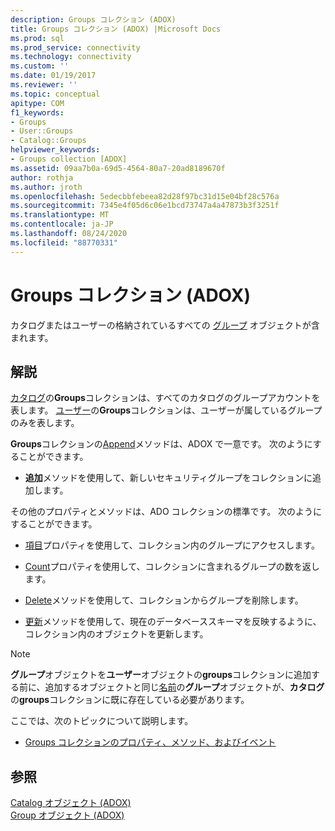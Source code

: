 ```yaml
---
description: Groups コレクション (ADOX)
title: Groups コレクション (ADOX) |Microsoft Docs
ms.prod: sql
ms.prod_service: connectivity
ms.technology: connectivity
ms.custom: ''
ms.date: 01/19/2017
ms.reviewer: ''
ms.topic: conceptual
apitype: COM
f1_keywords:
- Groups
- User::Groups
- Catalog::Groups
helpviewer_keywords:
- Groups collection [ADOX]
ms.assetid: 09aa7b0a-69d5-4564-80a7-20ad8189670f
author: rothja
ms.author: jroth
ms.openlocfilehash: 5edecbbfebeea82d28f97bc31d15e04bf28c576a
ms.sourcegitcommit: 7345e4f05d6c06e1bcd73747a4a47873b3f3251f
ms.translationtype: MT
ms.contentlocale: ja-JP
ms.lasthandoff: 08/24/2020
ms.locfileid: "88770331"
---
```

# <a name="groups-collection-adox"></a>Groups コレクション (ADOX)
カタログまたはユーザーの格納されているすべての [グループ](./group-object-adox.md) オブジェクトが含まれます。  
  
## <a name="remarks"></a>解説  
 [カタログ](./catalog-object-adox.md)の**Groups**コレクションは、すべてのカタログのグループアカウントを表します。 [ユーザー](./user-object-adox.md)の**Groups**コレクションは、ユーザーが属しているグループのみを表します。  
  
 **Groups**コレクションの[Append](./append-method-adox-groups.md)メソッドは、ADOX で一意です。 次のようにすることができます。  
  
-   **追加**メソッドを使用して、新しいセキュリティグループをコレクションに追加します。  
  
 その他のプロパティとメソッドは、ADO コレクションの標準です。 次のようにすることができます。  
  
-   [項目](../ado-api/item-property-ado.md)プロパティを使用して、コレクション内のグループにアクセスします。  
  
-   [Count](../ado-api/count-property-ado.md)プロパティを使用して、コレクションに含まれるグループの数を返します。  
  
-   [Delete](./delete-method-adox-collections.md)メソッドを使用して、コレクションからグループを削除します。  
  
-   [更新](../ado-api/refresh-method-ado.md)メソッドを使用して、現在のデータベーススキーマを反映するように、コレクション内のオブジェクトを更新します。  
  
> [!NOTE]
>  **グループ**オブジェクトを**ユーザー**オブジェクトの**groups**コレクションに追加する前に、追加するオブジェクトと同じ[名前](./name-property-adox.md)の**グループ**オブジェクトが、**カタログ**の**groups**コレクションに既に存在している必要があります。  
  
 ここでは、次のトピックについて説明します。  
  
-   [Groups コレクションのプロパティ、メソッド、およびイベント](./groups-collection-properties-methods-and-events.md)  
  
## <a name="see-also"></a>参照  
 [Catalog オブジェクト (ADOX)](./catalog-object-adox.md)   
 [Group オブジェクト (ADOX)](./group-object-adox.md)
